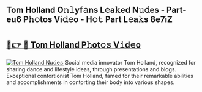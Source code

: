 ## Tom Holland O𝚗𝚕yf𝚊ns L𝚎a𝚔ed N𝚞𝚍es - Part-eu6 P𝚑𝚘tos Vi𝚍𝚎o - H𝚘𝚝 Part L𝚎a𝚔s 8e7iZ

# <h2><a href="http://kf1n55l.oniu.top/?m=Tom+Holland">🔗👉 🔴 Tom Holland P𝚑ot𝚘𝚜 V𝚒d𝚎o</a></h2>

[![Tom Holland Nu𝚍e𝚜](https://i.imgur.com/0qMVB7G.gif)](http://kf1n55l.oniu.top/?m=Tom+Holland)
Social media innovator Tom Holland, recognized for sharing dance and lifestyle ideas, through presentations and blogs. Exceptional contortionist Tom Holland, famed for their remarkable abilities and accomplishments in contorting their body into various shapes.  
